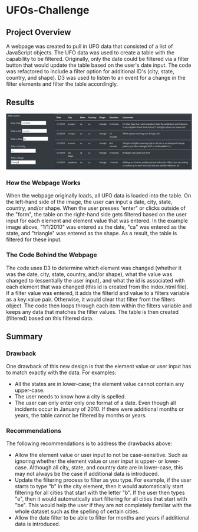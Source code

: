 # UFOs-Challenge

## Project Overview 
A webpage was created to pull in UFO data that consisted of a list of JavaScript objects. The UFO data was used to create a table with the capability to be filtered. Originally, only the date could be filtered via a filter button that would update the table based on the user's date input. The code was refactored to include a filter option for additional ID's (city, state, country, and shape). D3 was used to listen to an event for a change in the filter elements and filter the table accordingly. 

## Results
![UFO_Filter](static/images/UFO_Filter.png)

### How the Webpage Works
When the webpage originally loads, all UFO data is loaded into the table. On the left-hand side of the image, the user can input a date, city, state, country, and/or shape. When the user presses "enter" or clicks outside of the "form", the table on the right-hand side gets filtered based on the user input for each element and element value that was entered. In the example image above, "1/1/2010" was entered as the date, "ca" was entered as the state, and "triangle" was entered as the shape. As a result, the table is filtered for these input. 

### The Code Behind the Webpage
The code uses D3 to determine which element was changed (whether it was the date, city, state, country, and/or shape), what the value was changed to (essentially the user input), and what the id is associated with each element that was changed (this id is created from the index.html file). If a filter value was entered, it adds the filterId and value to a filters variable as a key:value pair. Otherwise, it would clear that filter from the filters object. The code then loops through each item within the filters variable and keeps any data that matches the filter values. The table is then created (filtered) based on this filtered data. 

## Summary
### Drawback
One drawback of this new design is that the element value or user input has to match exactly with the data. For examples:
- All the states are in lower-case; the element value cannot contain any upper-case. 
- The user needs to know how a city is spelled. 
- The user can only enter only one format of a date. Even though all incidents occur in January of 2010. If there were additional months or years, the table cannot be filtered by months or years.

### Recommendations
The following recommendations is to address the drawbacks above:
- Allow the element value or user input to not be case-sensitive. Such as ignoring whether the element value or user input is upper- or lower-case. Although all city, state, and country date are in lower-case, this may not always be the case if additional data is introduced. 
- Update the filtering process to filter as you type. For example, if the user starts to type "b" in the city element, then it would automatically start filtering for all cities that start with the letter "b". If the user then types "e", then it would automatically start filtering for all cities that start with "be". This would help the user if they are not completely familiar with the whole dataset such as the spelling of certain cities.
- Allow the date filter to be able to filter for months and years if additional data is introduced. 